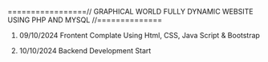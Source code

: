 =================// GRAPHICAL WORLD FULLY DYNAMIC WEBSITE USING PHP AND MYSQL //==============

1. 09/10/2024
        Frontent Complate Using Html, CSS, Java Script & Bootstrap


2. 10/10/2024
        Backend Development Start
